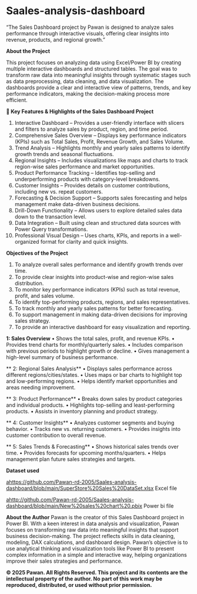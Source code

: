 # Saales-analysis-dashboard
“The Sales Dashboard project by Pawan is designed to analyze sales performance through interactive visuals, offering clear insights into revenue, products, and regional growth.”


**About the Project**

This project focuses on analyzing data using Excel/Power BI by creating multiple interactive dashboards and structured tables. The goal was to transform raw data into meaningful insights through systematic stages such as data preprocessing, data cleaning, and data visualization. The dashboards provide a clear and interactive view of patterns, trends, and key performance indicators, making the decision-making process more efficient.


**🔑 Key Features & Highlights of the Sales Dashboard Project**

1.	Interactive Dashboard – Provides a user-friendly interface with slicers and filters to analyze sales by product, region, and time period.
2.	Comprehensive Sales Overview – Displays key performance indicators (KPIs) such as Total Sales, Profit, Revenue Growth, and Sales Volume.
3.	Trend Analysis – Highlights monthly and yearly sales patterns to identify growth trends and seasonal fluctuations.
4.	Regional Insights – Includes visualizations like maps and charts to track region-wise sales performance and market opportunities.
5.	Product Performance Tracking – Identifies top-selling and underperforming products with category-level breakdowns.
6.	Customer Insights – Provides details on customer contributions, including new vs. repeat customers.
7.	Forecasting & Decision Support – Supports sales forecasting and helps management make data-driven business decisions.
8.	Drill-Down Functionality – Allows users to explore detailed sales data down to the transaction level.
9.	Data Integration – Built using clean and structured data sources with Power Query transformations.
10.	Professional Visual Design – Uses charts, KPIs, and reports in a well-organized format for clarity and quick insights.

**Objectives of the Project**

1.	To analyze overall sales performance and identify growth trends over time.
2.	To provide clear insights into product-wise and region-wise sales distribution.
3.	To monitor key performance indicators (KPIs) such as total revenue, profit, and sales volume.
4.	To identify top-performing products, regions, and sales representatives.
5.	To track monthly and yearly sales patterns for better forecasting.
6.	To support management in making data-driven decisions for improving sales strategy.
7.	To provide an interactive dashboard for easy visualization and reporting.

**1: Sales Overview**
•	Shows the total sales, profit, and revenue KPIs.
•	Provides trend charts for monthly/quarterly sales.
•	Includes comparison with previous periods to highlight growth or decline.
•	Gives management a high-level summary of business performance.

** 2: Regional Sales Analysis**
•	Displays sales performance across different regions/cities/states.
•	Uses maps or bar charts to highlight top and low-performing regions.
•	Helps identify market opportunities and areas needing improvement.

** 3: Product Performance**
•	Breaks down sales by product categories and individual products.
•	Highlights top-selling and least-performing products.
•	Assists in inventory planning and product strategy.

** 4: Customer Insights**
•	Analyzes customer segments and buying behavior.
•	Tracks new vs. returning customers.
•	Provides insights into customer contribution to overall revenue.

** 5: Sales Trends & Forecasting**
•	Shows historical sales trends over time.
•	Provides forecasts for upcoming months/quarters.
•	Helps management plan future sales strategies and targets.


**Dataset used**

<ahttps://github.com/Pawan-rd-2005/Saales-analysis-dashboard/blob/main/SuperStore%20Sales%20DataSet.xlsx> Excel file </a>

<ahttp://github.com/Pawan-rd-2005/Saales-analysis-dashboard/blob/main/New%20sales%20chart%20.pbix> Power bi file </a>


**About the Author**
Pawan is the creator of this Sales Dashboard project in Power BI. With a keen interest in data analysis and visualization, Pawan focuses on transforming raw data into meaningful insights that support business decision-making. The project reflects skills in data cleaning, modeling, DAX calculations, and dashboard design.
Pawan’s objective is to use analytical thinking and visualization tools like Power BI to present complex information in a simple and interactive way, helping organizations improve their sales strategies and performance.

**© 2025 Pawan. All Rights Reserved.
This project and its contents are the intellectual property of the author. No part of this work may be reproduced, distributed, or used without prior permission.**



